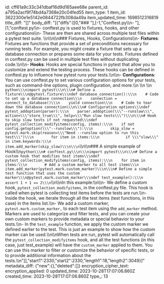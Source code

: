 id: cff61a9c33c341dbaf16d9d165aee68e
parent_id: a795a2acf9f74bd4a7368e20c04fed55
item_type: 1
item_id: 3622300e1e5142e0844722fb308da49a
item_updated_time: 1698512316819
title_diff: "[]"
body_diff: "[{\"diffs\":[[0,\"### \"],[-1,\"Conftest.py\\\n- \"],[1,\"conftest.py\\\n- conftest.py is used to fixtures, hooks, and other configurations\\\n- These are then are shared across multiple test files within a pytest test suite. \\\n\\\n\\\n### Fixtures, Hooks, Configurations\\\n- **Fixtures**: Fixtures are functions that provide a set of preconditions necessary for running tests. For example, you might create a fixture that sets up a database connection or prepares some data for your tests. Fixtures defined in conftest.py can be used in multiple test files without duplicating code.\\\n\\\n- **Hooks**: Hooks are special functions in pytest that allow you to customize and extend the testing process. These hooks can be defined in conftest.py to influence how pytest runs your tests.\\\n\\\n- **Configurations**: You can use conftest.py to set various configuration options for your tests, such as command-line options, plugin configuration, and more.\\\n \\\n \\\n ```python\\\nimport pytest\\\n\\\n# Define a fixture\\\n@pytest.fixture\\\ndef database_connection():\\\n    # Code to set up a database connection\\\n    connection = connect_to_database()\\\n    yield connection\\\n    # Code to tear down the database connection\\\n\\\n# Configuration options\\\ndef pytest_addoption(parser):\\\n    parser.addoption(\\\"--runslow\\\", action=\\\"store_true\\\", help=\\\"Run slow tests\\\")\\\n\\\n# Hook to skip slow tests if not requested\\\ndef pytest_collection_modifyitems(config, items):\\\n    if not config.getoption(\\\"--runslow\\\"):\\\n        skip_slow = pytest.mark.skip(reason=\\\"Need --runslow option to run this test\\\")\\\n        for item in items:\\\n            if \\\"slow\\\" in item.keywords:\\\n                item.add_marker(skip_slow)\\\n\\\n```\\\n\\\n### A simple example of Hook\\\n```python\\\n# conftest.py\\\n\\\nimport pytest\\\n\\\n# Define a custom hook that modifies test items\\\ndef pytest_collection_modifyitems(config, items):\\\n    for item in items:\\\n        # Add a custom marker to all test items\\\n        item.add_marker(pytest.mark.custom_marker)\\\n\\\n# Define a simple test function that uses the custom marker\\\n@pytest.mark.custom_marker\\\ndef test_example():\\\n    assert 1 + 1 == 2\\\n```\\\n\\\nIn this example:\\\n\\\n- We define a custom hook, `pytest_collection_modifyitems`, in the conftest.py file. This hook is called when pytest is collecting test items before the tests are run.\\\n- Inside the hook, we iterate through all the test items (test functions, in this case) in the items list.\\\n- We add a custom marker, `pytest.mark.custom_marker,` to each test item using the `add_marker` method. Markers are used to categorize and filter tests, and you can create your own custom markers to provide metadata or special behavior to your tests.\\\n- In the `test_example` function, we apply the custom marker we defined earlier to the test. This is just an example to show how the custom marker can be used.\\\n\\\nWhen tests are run, pytest will automatically call the `pytest_collection_modifyitems` hook, and all the test functions (in this case, just test_example) will have the `custom_marker` applied to them. You can use this marker to filter or customize the behavior of specific tests, or to provide additional information about the tests.\\\n\"]],\"start1\":2330,\"start2\":2330,\"length1\":18,\"length2\":3049}]"
metadata_diff: {"new":{},"deleted":[]}
encryption_cipher_text: 
encryption_applied: 0
updated_time: 2023-10-28T17:07:06.860Z
created_time: 2023-10-28T17:07:06.860Z
type_: 13